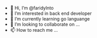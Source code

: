 - 👋 Hi, I’m @faridylnto
- 👀 I’m interested in back end developer
- 🌱 I’m currently learning go languange
- 💞️ I’m looking to collaborate on ...
- 📫 How to reach me ...

<!---
faridylnto/faridylnto is a ✨ special ✨ repository because its `README.md` (this file) appears on your GitHub profile.
You can click the Preview link to take a look at your changes.
--->

